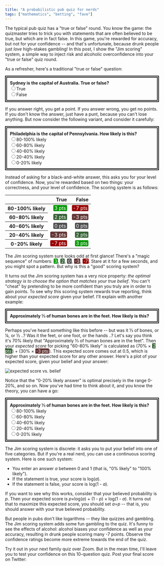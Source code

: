 ```yaml
---
title: "A probabilistic pub quiz for nerds"
tags: ["mathematics", "betting", "fave"]
---
```


The typical pub quiz has a "true or false" round.
You know the game:
the quizmaster tries to trick you
with statements that are often believed to be true,
but which are in fact false.
In this game,
you're rewarded for accuracy, 
but not for your confidence --
and that's unfortunate, because 
drunk people just _love_ high-stakes gambling!
In this post,
I show the "Jim scoring" system,
a simple way to inject risk and alcoholic overconfidence 
into your "true or false" quiz round.

As a refresher,
here's a traditional "true or false" question:

<div class="question-box">
  <div class="question">Sydney is the capital of Australia. True or false?</div>
  <div>
    <div><input type="radio" name="ans_traditional" id="ans_traditional_1" value="true" /><label for="ans_traditional_1">True</label><span class="score score-wrong">Wrong; it's Canberra. 0 pts.</span></div>
    <div><input type="radio" name="ans_traditional" id="ans_traditional_2" value="false" /><label for="ans_traditional_2">False</label><span class="score score-right">Right! 1 pt.</span></div>
  </div>
</div>

If you answer right, you get a point.
If you answer wrong, you get no points.
If you don't know the answer,
just have a punt,
because you can't lose anything.
But now consider the following variant,
and consider it carefully:

<div class="question-box">
  <div class="question">Philadelphia is the capital of Pennsylvania. How likely is this?</div>
  <div>
    <div><input type="radio" name="ans_prob" id="ans_prob_5" value="80-100" /><label for="ans_prob_5">80-100% likely</label><span class="score score-vwrong">It's Harrisburg! -7 pts.</span></div>
    <div><input type="radio" name="ans_prob" id="ans_prob_4" value="60-80" /><label for="ans_prob_4">60-80% likely</label><span class="score score-wrong">It's Harrisburg. -3 pts. </span></div>
    <div><input type="radio" name="ans_prob" id="ans_prob_3" value="40-60" /><label for="ans_prob_3">40-60% likely</label><span class="score score-neutral">It's Harrisburg. 0 pts.</span></div>
    <div><input type="radio" name="ans_prob" id="ans_prob_2" value="2-40" /><label for="ans_prob_2">20-40% likely</label><span class="score score-right">Right. 2 pts.</span></div>
    <div><input type="radio" name="ans_prob" id="ans_prob_1" value="0-20" /><label for="ans_prob_1">0-20% likely</label><span class="score score-vright">Such confidence! 3 pts.</span></div>
  </div>
</div>

Instead of asking for a black-and-white answer,
this asks you for your level of confidence.
Now, you're rewarded based on two things:
your correctness, and your level of confidence.
The scoring system is as follows:

<table class="scoring-table">
  <thead>
    <tr>
      <th></th>
      <th>True</th>
      <th>False</th>
    </tr>
  </thead>
  <tbody>
    <tr>
      <th>80-100% likely</th>
      <td><span class="score score-vright">3 pts</span></td>
      <td><span class="score score-vwrong">-7 pts</span></td>
    </tr>
    <tr>
      <th>60-80% likely</th>
      <td><span class="score score-right">2 pts</span></td>
      <td><span class="score score-wrong">-3 pts</span></td>
    </tr>
    <tr>
      <th>40-60% likely</th>
      <td><span class="score score-neutral">0 pts</span></td>
      <td><span class="score score-neutral">0 pts</span></td>
    </tr>
    <tr>
      <th>20-40% likely</th>
      <td><span class="score score-wrong">-3 pts</span></td>
      <td><span class="score score-right">2 pts</span></td>
    </tr>
    <tr>
      <th>0-20% likely</th>
      <td><span class="score score-vwrong">-7 pts</span></td>
      <td><span class="score score-vright">3 pts</span></td>
    </tr>
  </tbody>
</table>
<style>
  .scoring-table tr > *:nth-child(2) { text-align: right; }
  .scoring-table tr > *:nth-child(3) { text-align: right; }
</style>

The Jim scoring system sure looks odd at first glance!
There's a "magic sequence" of numbers: 
<span class="score score-vright">3</span>, 
<span class="score score-right">2</span>, 
<span class="score score-neutral">0</span>, 
<span class="score score-wrong">-3</span>, 
<span class="score score-vwrong">-7</span>.
Stare at it for a few seconds, and you might spot a pattern.
But why is this a "good" scoring system?

It turns out the Jim scoring system has a very nice property:
_the optimal strategy is to choose the option that matches your true belief_.
You can't "cheat" by pretending to be more confident than you truly are
in order to gain points.
To see why this scoring system rewards true reporting,
think about your _expected score_ given your belief.
I'll explain with another example:

<div class="question-box">
  <div class="question">Approximately ⅓ of human bones are in the feet. How likely is this?</div>
</div>

Perhaps you've heard something like this before --
but was it ⅓ of bones, or ¼, or ½ ..?
Was it the feet, or one foot, or the hands ..?
Let's say you think it's 70% likely that "Approximately ⅓ of human bones are in the feet".
Then your _expected score_ for picking "60-80% likely" is calculated as
(70% × <span class="score score-right">2 pts</span>) + 
(30% × <span class="score score-wrong">-3 pts</span>).
This expected score comes out at 0.5,
which is higher than your expected score for any other answer.
Here's a plot of your expected score, 
given your belief and your answer:

<img style="border: 0" src="{% link /assets/2020-04-26/chart.svg %}" alt="expected score vs. belief" />

Notice that the "0-20% likely answer" is optimal 
precisely in the range 0-20%, and so on.
Now you've had time to think about it,
and you know the theory,
you can have a go:

<div class="question-box">
  <div class="question">Approximately ⅓ of human bones are in the feet. How likely is this?</div>
  <div>
    <div><input type="radio" name="ans_prob" id="ans_prob_5" value="80-100" /><label for="ans_prob_5">80-100% likely</label><span class="score score-vwrong">Overconfident!! -7 pts.</span></div>
    <div><input type="radio" name="ans_prob" id="ans_prob_4" value="60-80" /><label for="ans_prob_4">60-80% likely</label><span class="score score-wrong">No, it's false. -3 pts. </span></div>
    <div><input type="radio" name="ans_prob" id="ans_prob_3" value="40-60" /><label for="ans_prob_3">40-60% likely</label><span class="score score-neutral">It's false. 0 pts.</span></div>
    <div><input type="radio" name="ans_prob" id="ans_prob_2" value="2-40" /><label for="ans_prob_2">20-40% likely</label><span class="score score-right">Yep, it's false. 2 pts.</span></div>
    <div><input type="radio" name="ans_prob" id="ans_prob_1" value="0-20" /><label for="ans_prob_1">0-20% likely</label><span class="score score-vright">Such confidence! 3 pts.</span></div>
  </div>
</div>

The Jim scoring system is discrete:
it asks you to put your belief into one of five categories.
But if you're a real nerd,
you can use a continuous scoring system.
Here is one such system:

* You enter an answer _a_ between 0 and 1 (that is, "0% likely" to "100% likely").
* If the statement is true, your score is log(_a_).
* If the statement is false, your score is log(1 - _a_).

If you want to see why this works,
consider that your believed probability is _p_.
Then your expected score is _p_×log(_a_) + (1 - _p_) × log(1 - _a_).
It turns out that to maximize this expected score,
you should set _a_=_p_ --
that is, you should answer with your true believed probability.

But people in pubs don't like logarithms --
they like quizzes and gambling.
The Jim scoring system
adds some fun gambling to the quiz.
It's funny to see the effects of alcohol:
alcohol biases your confidence as well as your accuracy,
resulting in drunk people scoring many -7 points.
Observe the confidence ratings become more extreme towards the end of the quiz.

Try it out in your next family quiz over Zoom.
But in the mean time,
I'll leave you to test your confidence on this 10-question quiz.
Post your final score on Twitter:

<div id="end_quiz">
</div>
<script type="module">
  import { h, Component, render } from 'https://unpkg.com/preact?module';

  const quiz = [
    { question: "An emu cannot fly.", answer: true },
    { question: "Wyoming is on the Canadian border of the USA.", answer: false },
    { question: "Quaker is another name for a Mormon.", answer: false },
    { question: "Silly mid on is a fielding position in cricket.", answer: true },
    { question: "Spartacus was a great Roman general.", answer: false },
    { question: "Edinburgh is further East than Carlisle.", answer: false },
    { question: "Kangaroos are only an inch long at birth.", answer: true },
    { question: "George Washington's body was preserved in a barrel of Whiskey for 32 years.", answer: false },
    { question: "The can-opener was not invented until 45 years after the tin can.", answer: true },
    { question: "President Theodore Roosevelt's son was called Kermit.", answer: true },
  ];

  const scores = {
    true: {0: -7, 20: -3, 40: 0, 60: 2, 80: 3},
    false: {0: 3, 20: 2, 40: 0, 60: -3, 80: -7}
  };
  const labels = {
    true: {0: "Noo!! -7 pts", 20: "No, it's true. -3 pts", 40: "It's true. 0 pts", 60: "Yep, it's true. 2 pts", 80: "Confidence! 3 pts"},
    false: {0: "Confidence! 3 pts", 20: "Yep, it's false. 2 pts", 40: "It's false. 0 pts", 60: "No, it's false. -3 pts", 80: "Noo!! -7 pts"}
  };
  const cssClass = {
    true: {0:'vwrong', 20:'wrong', 40:'neutral', 60:'right', 80:'vright'},
    false: {0:'vright', 20:'right', 40:'neutral', 60:'wrong', 80:'vwrong'}
  };

  class QuizApp extends Component {
    state = {};

    render() {
      return h('div', null, [
        quiz.map((q,i) => h('div', {class: 'question-box'}, [
          h('div', { class: 'question' }, q.question + ' How likely is this?'),
          h('div', null, [80,60,40,20,0].map(p => h('div', null, [
            h('input', { 
              type: 'radio', 
              name: 'q'+i, 
              id: 'q'+i+'_'+p, 
              value: p,
              disabled: this.state.hasOwnProperty('q'+i),
              onInput: () => {
                this.setState({ ['q'+i]: p });
              }
            }, []),
            h('label', { for: 'q'+i+'_'+p }, p+'-'+(p+20)+'% likely'),
            h('span', { class: 'score score-' + cssClass[q.answer][p] }, labels[q.answer][p])
          ])))
        ])),
        h('div', {class: 'final-score'}, [
          "Your score: " + quiz.map((q,i) => scores[q.answer][this.state.hasOwnProperty('q'+i) ? this.state['q'+i] : 40]).reduce(((acc, x) => acc+x), 0)
        ])
      ]);
    }
  }

  render(h(QuizApp, null, []), document.getElementById("end_quiz"));
</script>

<style>
  span.score {
    color: white;
    border-radius: 0.2em;
    padding: 0 0.2em;
  }
  span.score-vwrong  { background-color: hsl(  0,100%,30%); }
  span.score-wrong   { background-color: hsl(  0, 30%,30%); }
  span.score-neutral { background-color: hsl(  0,  0%,30%); }
  span.score-right   { background-color: hsl(120, 30%,30%); }
  span.score-vright  { background-color: hsl(120,100%,30%); }

  .question-box span.score {
    display: none;
    margin-left: 1em;
  }
  input[type=radio]:checked + label + span.score {
    display: inline;
  }

  .final-score {
    text-align: center;
    font-weight: bold;
    font-size: 2em;
    color: blue;
    margin: 2em 0;
  }
  .question-box {
    border: 6px double black;
    margin: 1em auto;
    padding: 0.7em;
    max-width: 40em;
  }
  .question {
    font-weight: bold;
  }
</style>
